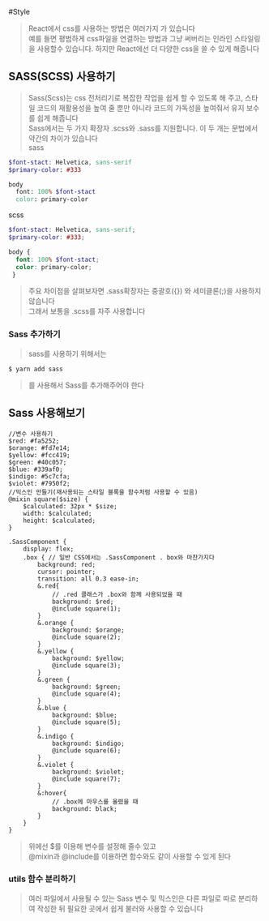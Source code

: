 #Style
>React에서  css를 사용하는 방법은 여러가지 가 있습니다  
>예를 들면 평범하게 css파일을 연결하는 방법과 그냥 써버리는 인라인 스타일링을 사용할수 있습니다. 하지만 React에선 더 다양한 css을 쓸 수 있게 해줍니다

## SASS(SCSS) 사용하기
>Sass(Scss)는 css 전처리기로 복잡한 작업을 쉽게 할 수 있도록 해 주고, 스타일 코드의 재활용성을 높여 줄 뿐만 아니라 코드의 가독성을 높여줘서 유지 보수를 쉽게 해줍니다  
>Sass에서는 두 가지 확장자 .scss와 .sass를 지원합니다. 이 두 개는 문법에서 약간의 차이가 있습니다  
sass
```scss
$font-stact: Helvetica, sans-serif
$primary-color: #333

body
  font: 100% $font-stact
  color: primary-color
```
scss
```scss
$font-stact: Helvetica, sans-serif;
$primary-color: #333;

body {
  font: 100% $font-stact;
  color: primary-color;
 }
```
>주요 차이점을 살펴보자면 .sass확장자는 중괄호({}) 와 세미클론(;)을 사용하지 않습니다  
>그래서 보통을 .scss를 자주 사용합니다
### Sass 추가하기
>sass를 사용하기 위해서는 
```yarn
$ yarn add sass
```
>를 사용해서 Sass를 추가해주어야 한다
## Sass 사용해보기
```
//변수 사용하기
$red: #fa5252;
$orange: #fd7e14;
$yellow: #fcc419;
$green: #40c057;
$blue: #339af0;
$indigo: #5c7cfa;
$violet: #7950f2;
//믹스인 만들기(재사용되는 스타일 블록을 함수처럼 사용할 수 있음)
@mixin square($size) {
    $calculated: 32px * $size;
    width: $calculated;
    height: $calculated;
}

.SassComponent {
    display: flex;
    .box { // 일반 CSS에서는 .SassComponent . box와 마찬가지다
        background: red;
        cursor: pointer;
        transition: all 0.3 ease-in;
        &.red{
            // .red 클래스가 .box와 함께 사용되었을 때
            background: $red;
            @include square(1);
        }
        &.orange {
            background: $orange;
            @include square(2);
        }
        &.yellow {
            background: $yellow;
            @include square(3);
        }
        &.green {
            background: $green;
            @include square(4);
        }
        &.blue {
            background: $blue;
            @include square(5);
        }
        &.indigo {
            background: $indigo;
            @include square(6);
        }
        &.violet {
            background: $violet;
            @include square(7);
        }
        &:hover{
            // .box에 마우스를 올렸을 때
            background: black;
        }
    }
}
```
>위에선 $를 이용해 변수를 설정해 줄수 있고  
>@mixin과 @include를 이용하면 함수와도 같이 사용할 수 있게 된다  
### utils 함수 분리하기
>여러 파일에서 사용될 수 있는 Sass 변수 및 믹스인은 다른 파일로 따로 분리하여 작성한 뒤 필요한 곳에서 쉽게 불러와 사용할 수 있습니다  
